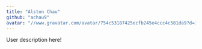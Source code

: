 ```yaml
---
title: "Alston Chau"
github: "achau9"
avatar: "//www.gravatar.com/avatar/754c53187425ecfb245e4ccc4c581da9?d=identicon"
---
```


User description here!
